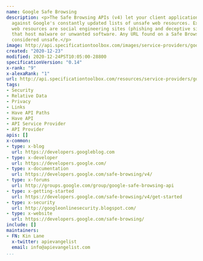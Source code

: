 ```yaml
---
name: Google Safe Browsing
description: <p>The Safe Browsing APIs (v4) let your client applications check URLs
  against Google's constantly updated lists of unsafe web resources. Examples of unsafe
  web resources are social engineering sites (phishing and deceptive sites) and sites
  that host malware or unwanted software. Any URL found on a Safe Browsing list is
  considered unsafe.</p>
image: http://api.specificationtoolbox.com/images/service-providers/google-safe-browsing.jpg
created: "2020-12-23"
modified: 2020-12-24PST10:05:00-28800
specificationVersion: "0.14"
x-rank: "9"
x-alexaRank: "1"
url: http://api.specificationtoolbox.com/resources/service-providers/google-safe-browsing/
tags:
- Security
- Relative Data
- Privacy
- Links
- Have API Paths
- Have API
- API Service Provider
- API Provider
apis: []
x-common:
- type: x-blog
  url: https://developers.googleblog.com
- type: x-developer
  url: https://developers.google.com/
- type: x-documentation
  url: https://developers.google.com/safe-browsing/v4/
- type: x-forums
  url: http://groups.google.com/group/google-safe-browsing-api
- type: x-getting-started
  url: https://developers.google.com/safe-browsing/v4/get-started
- type: x-security
  url: http://googleonlinesecurity.blogspot.com/
- type: x-website
  url: https://developers.google.com/safe-browsing/
include: []
maintainers:
- FN: Kin Lane
  x-twitter: apievangelist
  email: info@apievangelist.com
...
```

